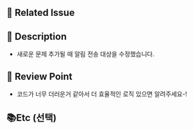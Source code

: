 ## 📌 Related Issue
<!-- issue 링크 -->

## 🚀 Description
<!-- 작업 내용 -->
- 새로운 문제 추가될 때 알림 전송 대상을 수정했습니다.

## 📢 Review Point
<!-- 코드리뷰 할 때 더 집중해서? 봐주면 좋을 포인트들 -->
- 코드가 너무 더러운거 같아서 더 효율적인 로직 있으면 알려주세요-!

## 📚Etc (선택) 
<!-- 작업 도중 생긴 특이사항, 또는 고려할 것들(?) -->